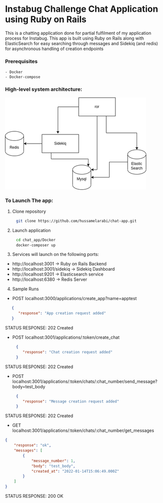 # Instabug Challenge Chat Application using Ruby on Rails

This is a chatting application done for partial fulfilment of my application process for Instabug. This app is built using Ruby on Rails along with ElasticSearch for easy searching through messages and Sidekiq (and redis) for asynchronous handling of creation endpoints

### Prerequisites
    - Docker
    - Docker-compose

### High-level system architecture:
![high level system architecture](https://github.com/hussamelarabi/chat-app/blob/master/system%20design.drawio.png)

### To Launch The app:

   1. Clone repository
   ```bash
        git clone https://github.com/hussamelarabi/chat-app.git
   ```
   2. Launch application 
   ```bash
        cd chat_app/Docker
        docker-composer up
   ```

  3.  Services will launch on the following ports:
  - http://localhost:3001 -> Ruby on Rails Backend
  - http://localhost:3001/sidekiq -> Sidekiq Dashboard
  - http://localhost:9201 -> Elasticsearch service
  - http://localhost:6380 -> Redis Server 

  4. Sample Runs

  - POST localhost:3000/applications/create_app?name=apptest
  ```json
     {
        "response": "App creation request added"
     }
```
STATUS RESPONSE: 202 Created
- POST localhost:3001/applications/:token/create_chat
```json
     {
        "response": "Chat creation request added"
     }
```
STATUS RESPONSE: 202 Created

- POST localhost:3001/applications/:token/chats/:chat_number/send_message?body=test_body
```json
     {
        "response": "Message creation request added"
     }
```
STATUS RESPONSE: 202 Created
- GET localhost:3001/applications/:token/chats/:chat_number/get_messages
```json
{
    "response": "ok",
    "messages": [
        {
            "message_number": 1,
            "body": "test_body",
            "created_at": "2022-01-14T15:06:49.000Z"
        }
    ]
}
```
STATUS RESPONSE: 200 OK
 


